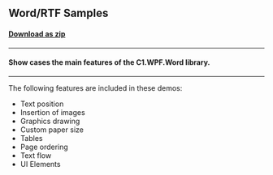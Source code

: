 ## Word/RTF Samples
#### [Download as zip](https://grapecity.github.io/DownGit/#/home?url=https://github.com/GrapeCity/ComponentOne-WPF-Samples/tree/master/NET_4.6.2/C1.WPF.Word/CS/WordCreator)
____
#### Show cases the main features of the C1.WPF.Word library.
____
The following features are included in these demos:

* Text position
* Insertion of images
* Graphics drawing
* Custom paper size
* Tables
* Page ordering
* Text flow
* UI Elements
